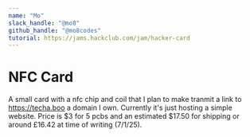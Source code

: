 ```yaml
---
name: "Mo"
slack_handle: "@mo8"
github_handle: "@mo8codes"
tutorial: https://jams.hackclub.com/jam/hacker-card
---
```


# NFC Card
A small card with a nfc chip and coil that I plan to make tranmit a link to https://techa.boo a domain I own. Currently it's just hosting a simple website.
Price is $3 for 5 pcbs and an estimated $17.50 for shipping or around £16.42 at time of writing (7/1/25).
